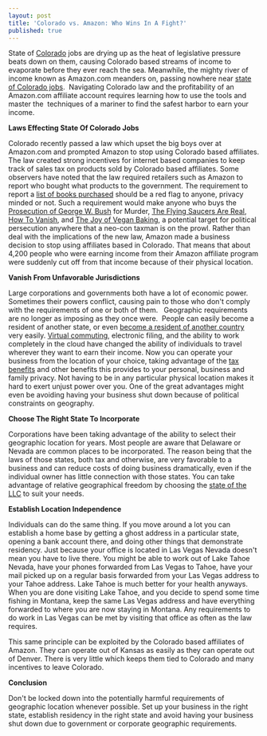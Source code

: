 ```yaml
---
layout: post
title: 'Colorado vs. Amazon: Who Wins In A Fight?'
published: true
---
```

<p>State of <a title="Colorado" href="http://www.colorado.gov/" target="_blank">Colorado</a> jobs are drying up as the heat of legislative pressure beats down on them, causing Colorado based streams of income to evaporate before they ever reach the sea. Meanwhile, the mighty river of income known as Amazon.com meanders on, passing nowhere near <a title="state of colorado jobs" href="http://www.howtovanish.com/2010/03/state-of-colorado-jobs/" target="_blank">state of Colorado jobs</a>.  Navigating Colorado law and the profitability of an Amazon.com affiliate account requires learning how to use the tools and master the  techniques of a mariner to find the safest harbor to earn your income.</p>
<p><strong>Laws Effecting State Of Colorado Jobs<br />
</strong></p>
<p>Colorado recently passed a law which upset the big boys over at Amazon.com and prompted Amazon to stop using Colorado based affiliates.  The law created strong incentives for internet based companies to keep track of sales tax on products sold by Colorado based affiliates.  Some observers have noted that the law required retailers such as Amazon to report who bought what products to the government.  The requirement to report a <a title="banned books" href="http://www.ala.org/ala/issuesadvocacy/banned/bannedbooksweek/index.cfm" target="_blank">list of books purchased</a> should be a red flag to anyone, privacy minded or not.  Such a requirement would make anyone who buys the <a title="Prosecution" href="http://www.howtovanish.com/W" target="_blank">Prosecution of George W. Bush</a> for Murder, <a title="UFO" href="http://www.howtovanish.com/UFO" target="_blank">The Flying Saucers Are Real</a>, <a href="http://www.howtovanish.com/HTVBook">How To Vanish</a>, and <a title="Vegan Baking" href="http://www.howtovanish.com/VeganBaking" target="_blank">The Joy of Vegan Baking</a>, a potential target for political persecution anywhere that a neo-con taxman is on the prowl.   Rather than deal with the implications of the new law, Amazon made  a business decision to stop using affiliates based in Colorado.   That means that about 4,200 people who were earning income from their Amazon affiliate program were suddenly cut off from that income because of their physical location.</p>
<p><strong>Vanish From Unfavorable Jurisdictions</strong></p>
<p>Large corporations and governments both have a lot of economic power.  Sometimes their powers conflict, causing pain to those who don't comply with the requirements of one or both of them.   Geographic requirements are no longer as imposing as they once were.  People can easily become a resident of another state, or even <a href="http://www.howtovanish.com/Uruguay">become a resident of another country</a> very easily. <a href="http://www.howtovanish.com/IdentityCloaker">Virtual commuting</a>, electronic filing, and the ability to work completely in the cloud have changed the ability of individuals to travel wherever they want to earn their income.  Now you can operate your business  from the  location of your choice, taking advantage of the <a href="http://www.howtovanish.com/taxdomicile">tax benefits</a> and other benefits this provides to your personal, business and family privacy.  Not having to be in any particular physical location makes it hard to exert unjust power over you.   One of the great advantages might even be avoiding having your business shut down because of political constraints on geography.</p>
<p><strong>Choose The Right State To Incorporate</strong></p>
<p>Corporations have been taking advantage of the ability to select their geographic location for years.  Most people are aware that Delaware or Nevada are common places to be incorporated.  The reason being that the laws of those states, both tax and otherwise, are very favorable to a business and can reduce costs of doing business dramatically, even if the individual owner has little connection with those states.  You can take advantage of relative geographical freedom by choosing the <a title="State of the LLC" href="http://www.howtovanish.com/2009/08/the-state-of-the-llc/" target="_blank">state of the LLC</a> to suit your needs.</p>
<p><strong>Establish Location Independence</strong></p>
<p>Individuals can do the same thing.  If you move around a lot you can establish a home base by getting a ghost address in a particular state, opening a bank account there, and doing other things that demonstrate residency.  Just because your office is located in Las Vegas Nevada doesn't mean you have to live there.  You might be able to work out of Lake Tahoe Nevada, have your phones forwarded from Las Vegas to Tahoe, have your mail picked up on a regular basis forwarded from your Las Vegas address to your Tahoe address.  Lake Tahoe is much better for your health anyways.  When you are done visiting Lake Tahoe, and you decide to spend some time fishing in Montana, keep the same Las Vegas address and have everything forwarded to where you are now staying in Montana.  Any requirements to do work in Las Vegas can be met by visiting that office as often as the law requires.</p>
<p>This same principle can be exploited by the Colorado based affiliates of Amazon.  They can operate out of Kansas as easily as they can operate out of Denver.  There is very little which keeps them tied to Colorado and many incentives to leave Colorado.</p>
<p><strong>Conclusion</strong></p>
<p>Don't be locked down into the potentially harmful requirements of geographic location whenever possible.  Set up your business in the right state, establish residency in the right state and avoid having your business shut down due to government or corporate geographic requirements.</p>
